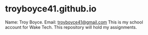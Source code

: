 # troyboyce41.github.io
Name: Troy Boyce.
Email: troyboyce41@gmail.com
This is my school account for Wake Tech.
This repository will hold my assignments.
